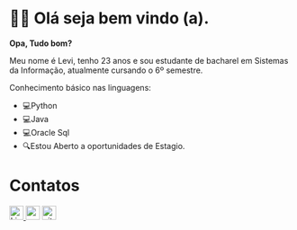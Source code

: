 # 👨‍💻 Olá seja bem vindo (a).



**Opa, Tudo bom?**

Meu nome é Levi, tenho 23 anos e sou estudante de bacharel em Sistemas da Informação, 
atualmente cursando o 6º semestre.

Conhecimento básico nas linguagens:

 - 💻Python
 - 💻Java
 - 💻Oracle Sql
 - 🔍Estou Aberto a oportunidades de Estagio.
 # Contatos
<a href="https://www.linkedin.com/in/levideyvid/"><img alt="Linkedin URL" src="https://img.shields.io/badge/linkedin-%230077B5.svg?style=for-the-badge&logo=linkedin&logoColor=whitehttps://www.linkedin.com/in/levideyvid/" height="25">  <a href="mailto:levi1_100@hotmail.com"><img alt="mailto:levi1_100@hotmail.com" src="https://img.shields.io/badge/Microsoft_Outlook-0078D4?style=for-the-badge&logo=microsoft-outlook&logoColor=white" height="25"></a> <a href="https://github.com/LeviDeyvid"><img alt="github URL" src="https://img.shields.io/badge/github-%23121011.svg?style=for-the-badge&logo=github&logoColor=white" height="25"></a>


  
  

